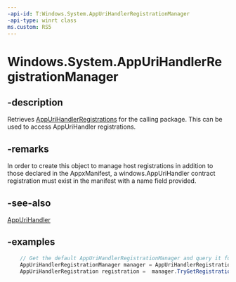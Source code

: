 ```yaml
---
-api-id: T:Windows.System.AppUriHandlerRegistrationManager
-api-type: winrt class
ms.custom: RS5
---
```


<!-- Class syntax.
public class AppUriHandlerRegistrationManager 
-->

# Windows.System.AppUriHandlerRegistrationManager

## -description
Retrieves [AppUriHandlerRegistrations](appurihandlerregistration.md) for the calling package. This can be used to access AppUriHandler registrations.

## -remarks
In order to create this object to manage host registrations in addition to those declared in the AppxManifest, a windows.AppUriHandler contract registration must exist in the manifest with a name field provided.

## -see-also
[AppUriHandler](https://docs.microsoft.com/en-us/windows/uwp/launch-resume/web-to-app-linking)

## -examples

```csharp
    // Get the default AppUriHandlerRegistrationManager and query it for our registration.
    AppUriHandlerRegistrationManager manager = AppUriHandlerRegistrationManager.GetDefault();
    AppUriHandlerRegistration registration =  manager.TryGetRegistration("MyRuntimeRegistrationName");
 ```

